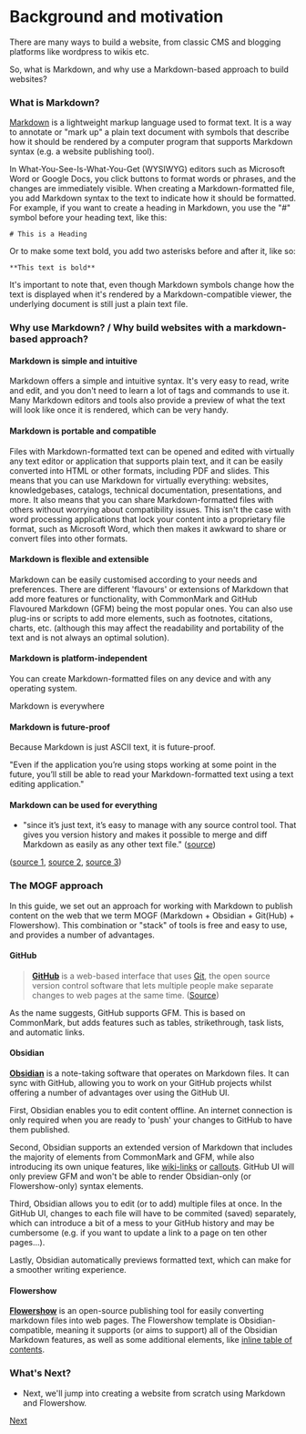 # Background and motivation

There are many ways to build a website, from classic CMS and blogging platforms like wordpress to wikis etc.

So, what is Markdown, and why use a Markdown-based approach to build websites?

### What is Markdown?

[Markdown](https://en.wikipedia.org/wiki/Markdown) is a lightweight markup language used to format text. It is a way to annotate or "mark up" a plain text document with symbols that describe how it should be rendered by a computer program that supports Markdown syntax (e.g. a website publishing tool).

In What-You-See-Is-What-You-Get (WYSIWYG) editors such as Microsoft Word or Google Docs, you click buttons to format words or phrases, and the changes are immediately visible. When creating a Markdown-formatted file, you add Markdown syntax to the text to indicate how it should be formatted. For example, if you want to create a heading in Markdown, you use the "#" symbol before your heading text, like this:

`# This is a Heading`

Or to make some text bold, you add two asterisks before and after it, like so:

`**This text is bold**`

It's important to note that, even though Markdown symbols change how the text is displayed when it's rendered by a Markdown-compatible viewer, the underlying document is still just a plain text file.

### Why use Markdown? / Why build websites with a markdown-based approach?

#### Markdown is simple and intuitive

Markdown offers a simple and intuitive syntax. It's very easy to read, write and edit, and you don't need to learn a lot of tags and commands to use it. Many Markdown editors and tools also provide a preview of what the text will look like once it is rendered, which can be very handy. 

#### Markdown is portable and compatible

Files with Markdown-formatted text can be opened and edited with virtually any text editor or application that supports plain text, and it can be easily converted into HTML or other formats, including PDF and slides. This means that you can use Markdown for virtually everything: websites, knowledgebases, catalogs, technical documentation, presentations, and more. It also means that you can share Markdown-formatted files with others without worrying about compatibility issues. This isn't the case with word processing applications that lock your content into a proprietary file format, such as Microsoft Word, which then makes it awkward to share or convert files into other formats. 

#### Markdown is flexible and extensible

Markdown can be easily customised according to your needs and preferences. There are different 'flavours' or extensions of Markdown that add more features or functionality, with CommonMark and GitHub Flavoured Markdown (GFM) being the most popular ones. You can also use plug-ins or scripts to add more elements, such as footnotes, citations, charts, etc. (although this may affect the readability and portability of the text and is not always an optimal solution).

#### Markdown is platform-independent

You can create Markdown-formatted files on any device and with any operating system.

Markdown is everywhere

#### Markdown is future-proof

Because Markdown is just ASCII text, it is future-proof.

"Even if the application you’re using stops working at some point in the future, you’ll still be able to read your Markdown-formatted text using a text editing application."

#### Markdown can be used for everything


- "since it’s just text, it’s easy to manage with any source control tool. That gives you version history and makes it possible to merge and diff Markdown as easily as any other text file." ([source](https://stymied.medium.com/why-you-should-and-should-not-use-markdown-1b9d70987792#:~:text=Its%20main%20purpose%20was%20to,HTML%20is%20a%20publishing%20format.))

([source 1](https://www.markdownguide.org/getting-started/), [source 2](https://www.linkedin.com/pulse/intro-markdown-benefits-drawbacks-sully-vickers), [source 3](https://stymied.medium.com/why-you-should-and-should-not-use-markdown-1b9d70987792#:~:text=Its%20main%20purpose%20was%20to,HTML%20is%20a%20publishing%20format.))

### The MOGF approach

In this guide, we set out an approach for working with Markdown to publish content on the web that we term MOGF (Markdown + Obsidian + Git(Hub) + Flowershow). This combination or "stack" of tools is free and easy to use, and provides a number of advantages.

#### GitHub

> **[GitHub](https://github.com/)** is a web-based interface that uses [Git](https://git-scm.com/), the open source version control software that lets multiple people make separate changes to web pages at the same time. ([Source](https://digital.gov/resources/an-introduction-github/))

As the name suggests, GitHub supports GFM. This is based on CommonMark, but adds features such as tables, strikethrough, task lists, and automatic links.

#### Obsidian

**[Obsidian](https://obsidian.md/)** is a note-taking software that operates on Markdown files. It can sync with GitHub, allowing you to work on your GitHub projects whilst offering a number of advantages over using the GitHub UI.

First, Obsidian enables you to edit content offline. An internet connection is only required when you are ready to 'push' your changes to GitHub to have them published.

Second, Obsidian supports an extended version of Markdown that includes the majority of elements from CommonMark and GFM, while also introducing its own unique features, like [wiki-links](https://help.obsidian.md/Linking+notes+and+files/Internal+links) or [callouts](https://help.obsidian.md/Editing+and+formatting/Callouts). GitHub UI will only preview GFM and won't be able to render Obsidian-only (or Flowershow-only) syntax elements. 

Third, Obsidian allows you to edit (or to add) multiple files at once. In the GitHub UI, changes to each file will have to be commited (saved) separately, which can introduce a bit of a mess to your GitHub history and may be cumbersome (e.g. if you want to update a link to a page on ten other pages…).

Lastly, Obsidian automatically previews formatted text, which can make for a smoother writing experience. 

#### Flowershow

**[Flowershow](https://flowershow.app/)** is an open-source publishing tool for easily converting markdown files into web pages. The Flowershow template is Obsidian-compatible, meaning it supports (or aims to support) all of the Obsidian Markdown features, as well as some additional elements, like [inline table of contents](https://flowershow.app/docs/table-of-contents).

### What's Next?

- Next, we'll jump into creating a website from scratch using Markdown and Flowershow.

[Next](tutorial-1.md)
